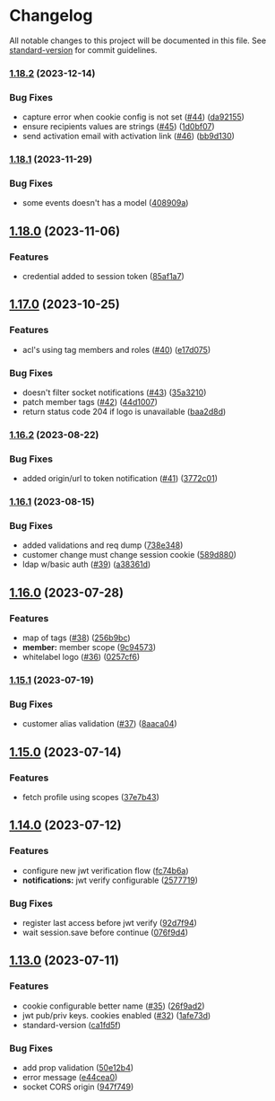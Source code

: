 # Changelog

All notable changes to this project will be documented in this file. See [standard-version](https://github.com/conventional-changelog/standard-version) for commit guidelines.

### [1.18.2](https://github.com/theeye-io-team/theeye-gateway/compare/1.18.1...1.18.2) (2023-12-14)


### Bug Fixes

* capture error when cookie config is not set ([#44](https://github.com/theeye-io-team/theeye-gateway/issues/44)) ([da92155](https://github.com/theeye-io-team/theeye-gateway/commit/da921555412579ef7982ad535d5003ddfc5c56f4))
* ensure recipients values are strings ([#45](https://github.com/theeye-io-team/theeye-gateway/issues/45)) ([1d0bf07](https://github.com/theeye-io-team/theeye-gateway/commit/1d0bf07b9ed55c9f41da0d49b5da9601503d234d))
* send activation email with activation link ([#46](https://github.com/theeye-io-team/theeye-gateway/issues/46)) ([bb9d130](https://github.com/theeye-io-team/theeye-gateway/commit/bb9d130525a7f1fee9fc528d1f15434217b8b53d))

### [1.18.1](https://github.com/theeye-io-team/theeye-gateway/compare/1.18.0...1.18.1) (2023-11-29)


### Bug Fixes

* some events doesn't has a model ([408909a](https://github.com/theeye-io-team/theeye-gateway/commit/408909a5fec9e60945bb84ca1c943c7282646831))

## [1.18.0](https://github.com/theeye-io-team/theeye-gateway/compare/1.17.0...1.18.0) (2023-11-06)


### Features

* credential added to session token ([85af1a7](https://github.com/theeye-io-team/theeye-gateway/commit/85af1a731cbb5cf08a462894951281afbcc7862a))

## [1.17.0](https://github.com/theeye-io-team/theeye-gateway/compare/1.16.2...1.17.0) (2023-10-25)


### Features

* acl's using tag members and roles ([#40](https://github.com/theeye-io-team/theeye-gateway/issues/40)) ([e17d075](https://github.com/theeye-io-team/theeye-gateway/commit/e17d075d40804c9bfbecdac64958f4fc4414f6af))


### Bug Fixes

* doesn't filter socket notifications ([#43](https://github.com/theeye-io-team/theeye-gateway/issues/43)) ([35a3210](https://github.com/theeye-io-team/theeye-gateway/commit/35a3210334ff38aee092db6743727480acf0d03d))
* patch member tags ([#42](https://github.com/theeye-io-team/theeye-gateway/issues/42)) ([44d1007](https://github.com/theeye-io-team/theeye-gateway/commit/44d1007ac82c899b2a3de94e6a946ce8b83cee71))
* return status code 204 if logo is unavailable ([baa2d8d](https://github.com/theeye-io-team/theeye-gateway/commit/baa2d8d79f6028c55c243da870ee7af3c407cc0f))

### [1.16.2](https://github.com/theeye-io-team/theeye-gateway/compare/1.16.1...1.16.2) (2023-08-22)


### Bug Fixes

* added origin/url to token notification ([#41](https://github.com/theeye-io-team/theeye-gateway/issues/41)) ([3772c01](https://github.com/theeye-io-team/theeye-gateway/commit/3772c0162cc60b8de4b52fd205695c21de37dd38))

### [1.16.1](https://github.com/theeye-io-team/theeye-gateway/compare/1.16.0...1.16.1) (2023-08-15)


### Bug Fixes

* added validations and req dump ([738e348](https://github.com/theeye-io-team/theeye-gateway/commit/738e3481df23d739035a687b1a3f2bc2e3508669))
* customer change must change session cookie ([589d880](https://github.com/theeye-io-team/theeye-gateway/commit/589d8806145a6646550e88ba503a705636b23165))
* ldap w/basic auth ([#39](https://github.com/theeye-io-team/theeye-gateway/issues/39)) ([a38361d](https://github.com/theeye-io-team/theeye-gateway/commit/a38361d1afdb4db27b28cf5978c56bfcc505d141))

## [1.16.0](https://github.com/theeye-io-team/theeye-gateway/compare/1.15.1...1.16.0) (2023-07-28)


### Features

* map of tags ([#38](https://github.com/theeye-io-team/theeye-gateway/issues/38)) ([256b9bc](https://github.com/theeye-io-team/theeye-gateway/commit/256b9bc29bcbee88e57d33683b9d9448304072b6))
* **member:** member scope ([9c94573](https://github.com/theeye-io-team/theeye-gateway/commit/9c94573d3c684b3218c8956a58b5ab9a72917582))
* whitelabel logo ([#36](https://github.com/theeye-io-team/theeye-gateway/issues/36)) ([0257cf6](https://github.com/theeye-io-team/theeye-gateway/commit/0257cf6606c2bcc2ce806f932fe9f9964f83f457))

### [1.15.1](https://github.com/theeye-io-team/theeye-gateway/compare/1.15.0...1.15.1) (2023-07-19)


### Bug Fixes

* customer alias validation ([#37](https://github.com/theeye-io-team/theeye-gateway/issues/37)) ([8aaca04](https://github.com/theeye-io-team/theeye-gateway/commit/8aaca04a7d4db7f3b8a3cd9903bb28a1d9d6433f))

## [1.15.0](https://github.com/theeye-io-team/theeye-gateway/compare/1.14.0...1.15.0) (2023-07-14)


### Features

* fetch profile using scopes ([37e7b43](https://github.com/theeye-io-team/theeye-gateway/commit/37e7b4394f65a0f46739d1d0a3b45f7df057c297))

## [1.14.0](https://github.com/theeye-io-team/theeye-gateway/compare/1.13.0...1.14.0) (2023-07-12)


### Features

* configure new jwt verification flow ([fc74b6a](https://github.com/theeye-io-team/theeye-gateway/commit/fc74b6a421d88e929069175739d29c202643e3b2))
* **notifications:** jwt verify configurable ([2577719](https://github.com/theeye-io-team/theeye-gateway/commit/2577719f925a032f9a5441d7c2cd857ed9d11bd5))


### Bug Fixes

* register last access before jwt verify ([92d7f94](https://github.com/theeye-io-team/theeye-gateway/commit/92d7f940a0f55b37e023a31ea2370a127965b054))
* wait session.save before continue ([076f9d4](https://github.com/theeye-io-team/theeye-gateway/commit/076f9d4667a6d705084927532c53b1afdc9a6a43))

## [1.13.0](https://github.com/theeye-io-team/theeye-gateway/compare/1.12.9...1.13.0) (2023-07-11)


### Features

* cookie configurable better name ([#35](https://github.com/theeye-io-team/theeye-gateway/issues/35)) ([26f9ad2](https://github.com/theeye-io-team/theeye-gateway/commit/26f9ad24496f7600e6047cb70fa10e82cf970331))
* jwt pub/priv keys. cookies enabled ([#32](https://github.com/theeye-io-team/theeye-gateway/issues/32)) ([1afe73d](https://github.com/theeye-io-team/theeye-gateway/commit/1afe73dc87620466fe55f951251ea5d1e11336ab))
* standard-version ([ca1fd5f](https://github.com/theeye-io-team/theeye-gateway/commit/ca1fd5f6a31592929e3edf934e3ea4bfe83a0c35))


### Bug Fixes

* add prop validation ([50e12b4](https://github.com/theeye-io-team/theeye-gateway/commit/50e12b4f0fcdf1e1635a0a5606504b75607888df))
* error message ([e44cea0](https://github.com/theeye-io-team/theeye-gateway/commit/e44cea0856cae1891939280fa2783ad7b70f3858))
* socket CORS origin ([947f749](https://github.com/theeye-io-team/theeye-gateway/commit/947f7493baab34d693092b9f7c606c24a672a471))

